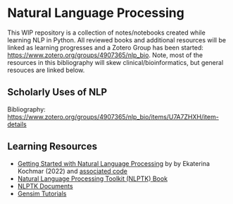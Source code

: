 # Natural Language Processing

This WIP repository is a collection of notes/notebooks created while learning NLP in Python. All reviewed books and additional resources will be linked as learning progresses and a Zotero Group has been started: https://www.zotero.org/groups/4907365/nlp_bio. Note, most of the resources in this bibliography will skew clinical/bioinformatics, but general resouces are linked below. 

## Scholarly Uses of NLP
Bibliography: https://www.zotero.org/groups/4907365/nlp_bio/items/U7A7ZHXH/item-details 

## Learning Resources
* [Getting Started with Natural Language Processing](https://livebook.manning.com/book/getting-started-with-natural-language-processing/chapter-1/v-10/) by by Ekaterina Kochmar (2022) and [associated code](https://github.com/ekochmar/Getting-Started-with-NLP)
* [Natural Language Processing Toolkit (NLPTK) Book](https://www.nltk.org/book/ch01.html)
* [NLPTK Documents](https://www.nltk.org/)
* [Gensim Tutorials](https://radimrehurek.com/gensim/auto_examples/index.html#documentation)

